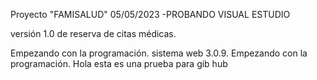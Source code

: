 Proyecto "FAMISALUD" 05/05/2023 -PROBANDO VISUAL ESTUDIO

versión 1.0 de reserva de citas médicas.

Empezando con la programación.
sistema web 3.0.9.
Empezando con la programación.
Hola esta es una prueba para gib hub
